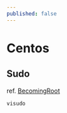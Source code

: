 ```yaml
---
published: false
---
```


# Centos

## Sudo
ref. [BecomingRoot](http://wiki.centos.org/TipsAndTricks/BecomingRoot)

    visudo
    
